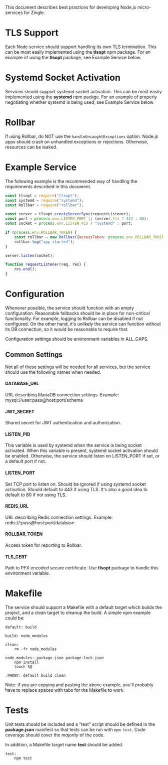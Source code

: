This document describes best practices for developing Node.js micro-services for
Zingle.

TLS Support
===========
Each Node service should support handling its own TLS termination.  This can be
most easily implemented using the **tlsopt** npm package.  For an example of
using the **tlsopt** package, see Example Service below.

Systemd Socket Activation
=========================
Services should support systemd socket activation.  This can be most easily
implemented using the **systemd** npm packge.  For an example of properly
negotiating whether systemd is being used, see Example Service below.

Rollbar
=======
If using Rollbar, do NOT use the `handleUncaughtExceptions` option.  Node.js
apps should crash on unhandled exceptions or rejections.  Otherwise, resources
can be leaked.

Example Service
===============
The following example is the recommended way of handling the requirements
described in this document.

```js
const tlsopt = require("tlsopt");
const systemd = require("systemd");
const Rollbar = require("rollbar");

const server = tlsopt.createServerSync(requestListener);
const port = process.env.LISTEN_PORT || (server.tls ? 443 : 80);
const socket = process.env.LISTEN_PID ? "systemd" : port;

if (process.env.ROLLBAR_TOKEN) {
    const rollbar = new Rollbar({accessToken: process.env.ROLLBAR_TOKEN});
    rollbar.log("app started");
}

server.listen(socket);

function requestListener(req, res) {
    res.end();
}
```

Configuration
=============
Whenever possible, the service should function with an empty configuration.
Reasonable fallbacks should be in place for non-critical functionality.  For
example, logging to Rollbar can be disabled if not configured.  On the other
hand, it's unlikely the service can function without its DB connection, so it
would be reasonable to require that.

Configuration settings should be environment variables in ALL_CAPS.

Common Settings
---------------
Not all of these settings will be needed for all services, but the service
should use the following names when needed.

#### DATABASE_URL
URL describing MariaDB connection settings.  Example:
mysql://user:pass@host:port/schema

#### JWT_SECRET
Shared secret for JWT authentication and authorization.

#### LISTEN_PID
This variable is used by systemd when the service is being socket activated.
When this variable is present, systemd socket activation should be enabled.
Otherwise, the service should listen on LISTEN_PORT if set, or a default port
if not.

#### LISTEN_PORT
Set TCP port to listen on.  Should be ignored if using systemd socket
activation.  Should default to 443 if using TLS.  It's also a good idea to
default to 80 if not using TLS.

#### REDIS_URL
URL describing Redis connection settings.  Example:
redis://:pass@host:port/database

#### ROLLBAR_TOKEN
Access token for reporting to Rollbar.

#### TLS_CERT
Path to PFX encoded secure certificate.  Use **tlsopt** package to handle this
environment variable.

Makefile
========
The service should support a Makefile with a default target which builds the
project, and a clean target to cleanup the build.  A simple npm example could
be:

```
default: build

build: node_modules

clean:
    rm -fr node_modules

node_modules: package.json package-lock.json
    npm install
    touch $@

.PHONY: default build clean
```

Note: if you are copying and pasting the above example, you'll probably have
to replace spaces with tabs for the Makefile to work.

Tests
=====
Unit tests should be included and a "test" script should be defined in the
**package.json** manifest so that tests can be run with `npm test`.  Code
coverage should cover the *majority* of the code.

In addition, a Makefile target name **test** should be added.

```
test:
    npm test
```
